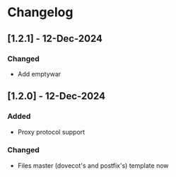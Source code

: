 # Changelog

## [1.2.1] - 12-Dec-2024
### Changed
- Add emptywar

## [1.2.0] - 12-Dec-2024
### Added
- Proxy protocol support
### Changed
- Files master (dovecot's and postfix's) template now 